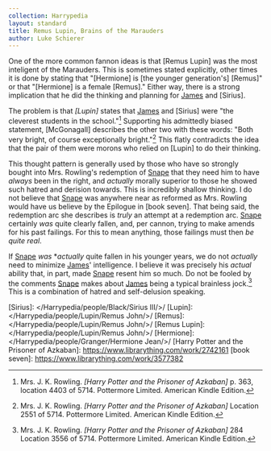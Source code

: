 ```yaml
---
collection: Harrypedia
layout: standard
title: Remus Lupin, Brains of the Marauders
author: Luke Schierer
---
```


One of the more common fannon ideas is that [Remus Lupin] was the most inteligent of the Marauders. This is sometimes stated explicitly, other times it is done by stating that "[Hermione] is [the younger generation's] [Remus]" or that "[Hermione] is a female [Remus]." Either way, there is a strong implication that he did the thinking and planning for [James] and [Sirius].

The problem is that _[Lupin]_ states that [James] and [Sirius] were "the cleverest students in the school."[^240130-1] Supporting his admittedly biased statement, [McGonagall] describes the other two with these words: "Both very bright, of course exceptionally bright."[^240130-2] This flatly contradicts the idea that the pair of them were morons who relied on [Lupin] to do their thinking.

This thought pattern is generally used by those who have so strongly bought into Mrs. Rowling's redemption of [Snape] that they need him to have _always_ been in the right, and _actually_ morally superior to those he showed such hatred and derision towards. This is incredibly shallow thinking. I do not believe that [Snape] was anywhere near as reformed as Mrs. Rowling would have us believe by the Epilogue in [book seven]. That being said, the redemption arc she describes is _truly_ an attempt at a redemption arc. [Snape] certainly _was_ quite clearly fallen, and, per cannon, trying to make amends for his past failings. For this to mean anything, those failings must then _be quite real_.

If [Snape] _was_ \*_actually_ quite fallen in his younger years, we do not _actually_ need to minimize [James]' intelligence. I believe it was precisely his _actual_ ability that, in part, made [Snape] resent him so much. Do not be fooled by the comments [Snape] makes about [James] being a typical brainless jock.[^240130-3] This is a combination of hatred and self-delusion speaking.

[Snape]: /Harrypedia/people/Snape/Severus//
[James]: /Harrypedia/people/Potter/James//
[Sirius]: </Harrypedia/people/Black/Sirius III/>/
[Lupin]: </Harrypedia/people/Lupin/Remus John/>/
[Remus]: </Harrypedia/people/Lupin/Remus John/>/
[Remus Lupin]: </Harrypedia/people/Lupin/Remus John/>/
[Hermione]: </Harrypedia/people/Granger/Hermione Jean/>/
[Harry Potter and the Prisoner of Azkaban]: https://www.librarything.com/work/2742161
[book seven]: https://www.librarything.com/work/3577382

[^240130-1]:
    Mrs. J. K. Rowling.
    _[Harry Potter and the Prisoner of Azkaban]_
    p. 363, location 4403 of 5714. Pottermore Limited. American Kindle Edition.

[^240130-2]:
    Mrs. J. K. Rowling.
    _[Harry Potter and the Prisoner of Azkaban]_
    Location 2551 of 5714. Pottermore Limited. American Kindle Edition.

[^240130-3]:
    Mrs. J. K. Rowling.
    _[Harry Potter and the Prisoner of Azkaban]_
    284 Location 3556 of 5714. Pottermore Limited. American Kindle Edition.
